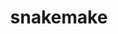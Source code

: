 ---
title: "snakemake"
layout: cache
categories: [package, develop-2024-12-29]
meta: {"versions": ["8.25.2"], "compilers": ["gcc@=7.3.1"], "oss": ["amzn2"], "platforms": ["linux"], "targets": ["aarch64", "x86_64_v3"], "stacks": ["aws-isc", "aws-isc-aarch64", "root"], "num_specs": 2, "num_specs_by_stack": {"aws-isc-aarch64": 1, "root": 2, "aws-isc": 1}}
spec_details: [{"hash": "dcwyvfwijcrqev7ctbgxga676vgyxj4o", "compiler": "gcc@=7.3.1", "versions": ["8.25.2"], "os": "amzn2", "platform": "linux", "target": "aarch64", "variants": ["build_system=python_pip", "~reports"], "stacks": ["aws-isc-aarch64", "root"], "size": "-", "tarball": "https://binaries.spack.io/develop-2024-12-29/build_cache/linux-amzn2-aarch64/gcc-7.3.1/snakemake-8.25.2/linux-amzn2-aarch64-gcc-7.3.1-snakemake-8.25.2-dcwyvfwijcrqev7ctbgxga676vgyxj4o.spack"}, {"hash": "tc6zid36dyeazslqsuq7hrloryokyyqi", "compiler": "gcc@=7.3.1", "versions": ["8.25.2"], "os": "amzn2", "platform": "linux", "target": "x86_64_v3", "variants": ["build_system=python_pip", "~reports"], "stacks": ["aws-isc", "root"], "size": "-", "tarball": "https://binaries.spack.io/develop-2024-12-29/build_cache/linux-amzn2-x86_64_v3/gcc-7.3.1/snakemake-8.25.2/linux-amzn2-x86_64_v3-gcc-7.3.1-snakemake-8.25.2-tc6zid36dyeazslqsuq7hrloryokyyqi.spack"}]
---